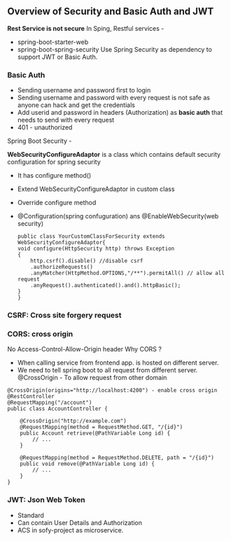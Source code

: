 ## Overview of Security and Basic Auth and JWT

**Rest Service is not secure**
In Sping, Restful services -

*   spring-boot-starter-web
*   spring-boot-spring-security
Use Spring Security as dependency to support JWT or Basic Auth.

### Basic Auth

*   Sending username and password first to login
*   Sending username and password with every request is not safe as anyone can hack and get the credentials
*   Add userid and password in headers (Authorization) as **basic auth** that needs to send with every request
*   401 - unauthorized

Spring Boot Security  -

**WebSecurityConfigureAdaptor** is a class which contains default security configuration for spring security

*   It has configure method()
*   Extend WebSecurityConfigureAdaptor in custom class
* Override configure method
*   @Configuration(spring confuguration) ans @EnableWebSecurity(web security)

    
    ```
    public class YourCustomClassForSecurity extends WebSecurityConfigureAdaptor{
    void configure(HttpSecurity http) throws Exception
    {
        http.csrf().disable() //disable csrf
        .authorizeRequests()
        .anyMatcher(HttpMethod.OPTIONS,"/**").permitAll() // allow all request
        .anyRequest().authenticated().and().httpBasic();
    }
    } 
    ```

### CSRF: Cross site forgery request

### CORS: cross origin
No Access-Control-Allow-Origin header
Why CORS ?

*   When calling service from frontend app. is hosted on different server.
*   We need to tell spring boot to all request from different server.
@CrossOrigin - To allow request from other domain
```
@CrossOrigin(origins="http://localhost:4200") - enable cross origin
@RestController
@RequestMapping("/account")
public class AccountController {
 
    @CrossOrigin("http://example.com")
    @RequestMapping(method = RequestMethod.GET, "/{id}")
    public Account retrieve(@PathVariable Long id) {
        // ...
    }
 
    @RequestMapping(method = RequestMethod.DELETE, path = "/{id}")
    public void remove(@PathVariable Long id) {
        // ...
    }
}

```


### JWT: Json Web Token

*   Standard
*   Can contain User Details and Authorization
*   ACS in sofy-project as microservice.



